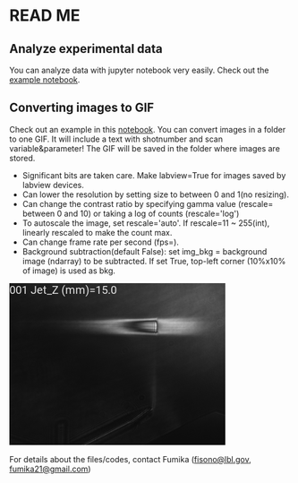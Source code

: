 # READ ME

## Analyze experimental data
You can analyze data with jupyter notebook very easily. Check out the [example notebook](200817_OAP2_ebeampointing.ipynb).

## Converting images to GIF
Check out an example in this [notebook](Gonvert2GIF.ipynb). You can convert images in a folder to one GIF. It will include a text with shotnumber and scan variable&parameter! The GIF will be saved in the folder where images are stored.
- Significant bits are taken care. Make labview=True for images saved by labview devices.
- Can lower the resolution by setting size to between 0 and 1(no resizing).
- Can change the contrast ratio by specifying gamma value (rescale= between 0 and 10) or taking a log of counts (rescale='log')
- To autoscale the image, set rescale='auto'. If rescale=11 ~ 255(int), linearly rescaled to make the count max.
- Can change frame rate per second (fps=).
- Background subtraction(default False): set img_bkg = background image (ndarray) to be subtracted. If set True, top-left corner (10%x10% of image) is used as bkg.

![alt text](GIF_sample.gif)


For details about the files/codes, contact Fumika (fisono@lbl.gov, fumika21@gmail.com)
